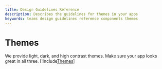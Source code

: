 ```yaml
---
title: Design Guidelines Reference
description: Describes the guidelines for themes in your apps
keywords: teams design guidelines reference components themes
---
```

# Themes

We provide light, dark, and high contrast themes. Make sure your app looks great in all three.
[!include[Themes](~/includes/design/themes-image.html)]
